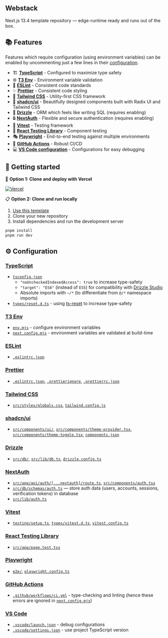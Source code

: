 ## Webstack

Next.js 13.4 template repository — edge-runtime ready and runs out of the box.

## 📚 Features

Features which require configuration (using environment variables) can be enabled by uncommenting just a few lines in their [configuration](#⚙️-configuration).

- 🏗️ [**TypeScript**](#typescript) - Configured to maximize type safety
- ⚙️ [**T3 Env**](#t3-env) - Environment variable validation
- 📏 [**ESLint**](#eslint) - Consistent code standards
- ✨ [**Prettier**](#prettier) - Consistent code styling
- 🎨 [**Tailwind CSS**](#tailwind-css) - Utility-first CSS framework
- 🧩 [**shadcn/ui**](#shadcnui) - Beautifully designed components built with Radix UI and Tailwind CSS
- 💽 [**Drizzle**](#drizzle) - ORM which feels like writing SQL (requires enabling)
- 🔒 [**NextAuth**](#nextauth) - Flexible and secure authentication (requires enabling)
- 🧪 [**Vitest**](#vitest) - Testing framework
- 🐙 [**React Testing Library**](#react-testing-library) - Component testing
- 🎭 [**Playwright**](#playwright) - End-to-end testing against multiple environments
- 🔄 [**GitHub Actions**](#github-actions) - Robust CI/CD
- 💻 [**VS Code configuration**](#vs-code) - Configurations for easy debugging

## 🌱 Getting started

🚀 **Option 1: Clone and deploy with Vercel**

[![Vercel](https://vercel.com/button)](https://vercel.com/new/clone?s=https%3A%2F%2Fgithub.com%2FSyhner%2Fwebstack)

📋 **Option 2: Clone and run locally**

1. [Use this template](https://github.com/new?template_name=webstack&template_owner=Syhner)
2. Clone your new repository
3. Install dependencies and run the development server

```sh
pnpm install
pnpm run dev
```

## ⚙️ Configuration

### [TypeScript](https://www.typescriptlang.org/)

- [`tsconfig.json`](tsconfig.json)
  - `"noUncheckedIndexedAccess": true` to increase type-safety
  - `"target": "ES6"` (instead of `ES5`) for compatibility with [Drizzle Studio](https://orm.drizzle.team/drizzle-studio/overview)
  - Absolute imports with `~/*` (to differentiate from `@/*` namespace imports)
- [`types/reset.d.ts`](types/reset.d.ts) - using [ts-reset](https://github.com/total-typescript/ts-reset) to increase type-safety

### [T3 Env](https://github.com/t3-oss/t3-env)

- [`env.mjs`](env.mjs) - configure environment variables
- [`next.config.mjs`](next.config.mjs) - environment variables are validated at build-time

### [ESLint](https://eslint.org/)

- [`.eslintrc.json`](.eslintrc.json)

### [Prettier](https://prettier.io/)

- [`.eslintrc.json`](.eslintrc.json), [`.prettierignore`](.prettierignore), [`.prettierrc.json`](.prettierrc.json)

### [Tailwind CSS](https://tailwindcss.com/)

- [`src/styles/globals.css`](src/styles/globals.css), [`tailwind.config.js`](tailwind.config.js)

### [shadcn/ui](https://ui.shadcn.com/)

- [`src/components/ui/`](src/components/ui/), [`src/components/theme-provider.tsx`](src/components/theme-provider.tsx), [`src/components/theme-toggle.tsx`](src/components/theme-provider.tsx), [`components.json`](components.json)

### [Drizzle](https://orm.drizzle.team/)

- [`src/db/`](src/db/), [`src/lib/db.ts`](src/lib/db.ts), [`drizzle.config.ts`](drizzle.config.ts)

### [NextAuth](https://next-auth.js.org/)

- [`src/app/api/auth/[...nextauth]/route.ts`](src/app/api/auth/[...nextauth]/route.ts), [`src/components/auth.tsx`](src/components/auth.tsx)
- [`src/db/schemas/auth.ts`](src/db/schemas/auth.ts) — store auth data (users, accounts, sessions, verification tokens) in database
- [`src/lib/auth.ts`](src/lib/auth.ts)

### [Vitest](https://vitest.dev/)

- [`testing/setup.ts`](testing/setup.ts), [`types/vitest.d.ts`](types/vitest.d.ts), [`vitest.config.ts`](vitest.config.ts)

### [React Testing Library](https://testing-library.com/docs/react-testing-library/intro/)

- [`src/app/page.test.tsx`](src/app/page.test.tsx)

### [Playwright](https://playwright.dev/)

- [`e2e/`](e2e/), [`playwright.config.ts`](playwright.config.ts)

### [GitHub Actions](https://github.com/features/actions)

- [`.github/workflows/ci.yml`](.github/workflows/ci.yml) - type-checking and linting (hence these errors are ignored in [`next.config.mjs`](next.config.mjs))

### [VS Code](https://code.visualstudio.com/)

- [`.vscode/launch.json`](.vscode/launch.json) - debug configurations
- [`.vscode/settings.json`](.vscode/settings.json) - use project TypeScript version
